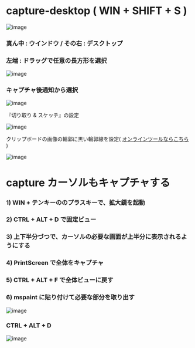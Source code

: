 # capture-desktop ( WIN + SHIFT + S )

![image](https://user-images.githubusercontent.com/1501327/204120924-16e81ce5-420e-415b-989b-76f2783d425b.png)

### 真ん中 : ウインドウ / その右 : デスクトップ

### 左端 : ドラッグで任意の長方形を選択

![image](https://user-images.githubusercontent.com/1501327/204124165-34fc30a4-e554-439e-972b-e66587b3c2b7.png)

### キャプチャ後通知から選択

![image](https://user-images.githubusercontent.com/1501327/204124440-d6705604-39d4-4ba9-a3c8-c1fbfb820d21.png)

『切り取り & スケッチ』の設定

![image](https://user-images.githubusercontent.com/1501327/204124535-b3215d09-a4c4-4609-b2d3-ca188a82cf36.png)

クリップボードの画像の輪郭に黒い輪郭線を設定( [オンラインツールならこちら](https://tech-lagoon.com/imagechef/image-border.html) )

![image](https://user-images.githubusercontent.com/1501327/204124646-217cd140-f8ff-4ed4-ad76-dcd9e38ce3c3.png)

# capture カーソルもキャプチャする
### 1) WIN + テンキーののプラスキーで、拡大鏡を起動
### 2) CTRL + ALT + D で固定ビュー
### 3) 上下半分づつで、カーソルの必要な画面が上半分に表示されるようにする
### 4) PrintScreen で全体をキャプチャ
### 5) CTRL + ALT + F で全体ビューに戻す
### 6) mspaint に貼り付けて必要な部分を取り出す

![image](https://user-images.githubusercontent.com/1501327/204124928-49bb020d-328a-4935-b5f4-71821d62fe2b.png)

### CTRL + ALT + D
![image](https://user-images.githubusercontent.com/1501327/204175869-faea0f98-b8b5-4710-921f-801bf2cbd6d2.png)

